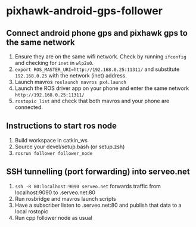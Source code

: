 # pixhawk-android-gps-follower
## Connect android phone gps and pixhawk gps to the same network
1. Ensure they are on the same wifi network. Check by running `ifconfig` and checking for `inet` in `wlp2s0`.
2. `export ROS_MASTER_URI=http://192.168.0.25:11311/` and substitute `192.168.0.25` with the network (inet) address.
3. Launch mavros `roslaunch mavros px4.launch`
4. Launch the ROS driver app on your phone and enter the same network `http://192.168.0.25:11311/`
5. `rostopic list` and check that both mavros and your phone are connected. 

## Instructions to start ros node
1. Build workspace in catkin_ws
2. Source your devel/setup.bash (or setup.zsh)
3. `rosrun follower follower_node`

## SSH tunnelling (port forwarding) into serveo.net
1. `ssh -R 80:localhost:9090 serveo.net` forwards traffic from localhost:9090 to <given-name>.serveo.net:80
2. Run rosbridge and mavros launch scripts
3. Have a subscriber listen to <given-name>.serveo.net:80 and publish that data to a local rostopic
4. Run cpp follower node as usual